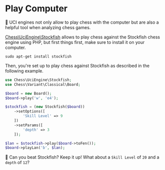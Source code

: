 # Play Computer

📝 UCI engines not only allow to play chess with the computer but are also a helpful tool when analyzing chess games.

[Chess\UciEngine\Stockfish](https://github.com/chesslablab/php-chess/blob/master/tests/unit/UciEngine/StockfishTest.php) allows to play chess against the Stockfish chess engine using PHP, but first things first, make sure to install it on your computer.

```text
sudo apt-get install stockfish
```

Then, you're set up to play chess against Stockfish as described in the following example.

```php
use Chess\UciEngine\Stockfish;
use Chess\Variant\Classical\Board;

$board = new Board();
$board->play('w', 'e4');

$stockfish = (new Stockfish($board))
    ->setOptions([
        'Skill Level' => 9
    ])
    ->setParams([
        'depth' => 3
    ]);

$lan = $stockfish->play($board->toFen());
$board->playLan('b', $lan);
```

🎉 Can you beat Stockfish? Keep it up! What about a `Skill Level` of `20` and a `depth` of `12`?
